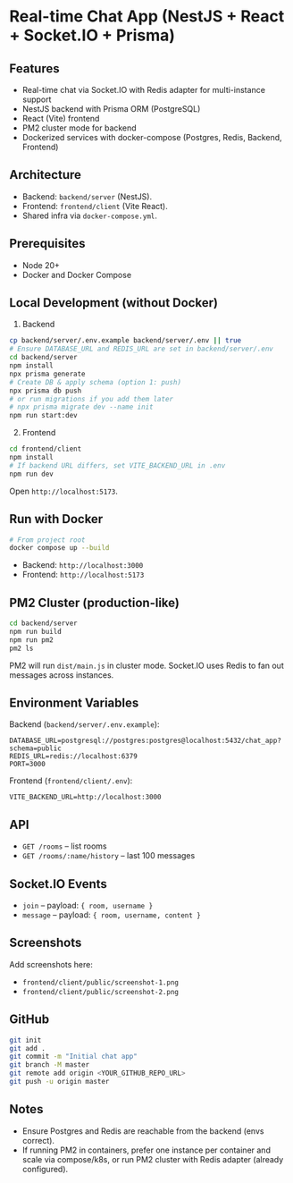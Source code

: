 # Real-time Chat App (NestJS + React + Socket.IO + Prisma)

## Features
- Real-time chat via Socket.IO with Redis adapter for multi-instance support
- NestJS backend with Prisma ORM (PostgreSQL)
- React (Vite) frontend
- PM2 cluster mode for backend
- Dockerized services with docker-compose (Postgres, Redis, Backend, Frontend)

## Architecture
- Backend: `backend/server` (NestJS).
- Frontend: `frontend/client` (Vite React).
- Shared infra via `docker-compose.yml`.

## Prerequisites
- Node 20+
- Docker and Docker Compose

## Local Development (without Docker)
1. Backend
```bash
cp backend/server/.env.example backend/server/.env || true
# Ensure DATABASE_URL and REDIS_URL are set in backend/server/.env
cd backend/server
npm install
npx prisma generate
# Create DB & apply schema (option 1: push)
npx prisma db push
# or run migrations if you add them later
# npx prisma migrate dev --name init
npm run start:dev
```
2. Frontend
```bash
cd frontend/client
npm install
# If backend URL differs, set VITE_BACKEND_URL in .env
npm run dev
```
Open `http://localhost:5173`.

## Run with Docker
```bash
# From project root
docker compose up --build
```
- Backend: `http://localhost:3000`
- Frontend: `http://localhost:5173`

## PM2 Cluster (production-like)
```bash
cd backend/server
npm run build
npm run pm2
pm2 ls
```
PM2 will run `dist/main.js` in cluster mode. Socket.IO uses Redis to fan out messages across instances.

## Environment Variables
Backend (`backend/server/.env.example`):
```
DATABASE_URL=postgresql://postgres:postgres@localhost:5432/chat_app?schema=public
REDIS_URL=redis://localhost:6379
PORT=3000
```
Frontend (`frontend/client/.env`):
```
VITE_BACKEND_URL=http://localhost:3000
```

## API
- `GET /rooms` – list rooms
- `GET /rooms/:name/history` – last 100 messages

## Socket.IO Events
- `join` – payload: `{ room, username }`
- `message` – payload: `{ room, username, content }`

## Screenshots
Add screenshots here:
- `frontend/client/public/screenshot-1.png`
- `frontend/client/public/screenshot-2.png`

## GitHub
```bash
git init
git add .
git commit -m "Initial chat app"
git branch -M master
git remote add origin <YOUR_GITHUB_REPO_URL>
git push -u origin master
```

## Notes
- Ensure Postgres and Redis are reachable from the backend (envs correct).
- If running PM2 in containers, prefer one instance per container and scale via compose/k8s, or run PM2 cluster with Redis adapter (already configured).



